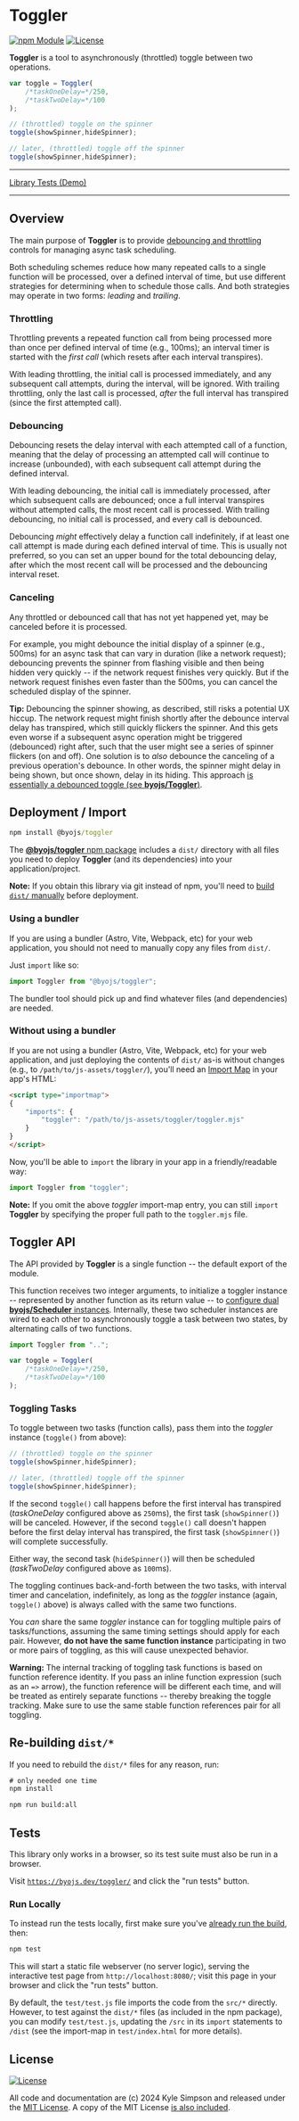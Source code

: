 # Toggler

[![npm Module](https://badge.fury.io/js/@byojs%2Ftoggler.svg)](https://www.npmjs.org/package/@byojs/toggler)
[![License](https://img.shields.io/badge/license-MIT-a1356a)](LICENSE.txt)

**Toggler** is a tool to asynchronously (throttled) toggle between two operations.

```js
var toggle = Toggler(
    /*taskOneDelay=*/250,
    /*taskTwoDelay=*/100
);

// (throttled) toggle on the spinner
toggle(showSpinner,hideSpinner);

// later, (throttled) toggle off the spinner
toggle(showSpinner,hideSpinner);
```

----

[Library Tests (Demo)](https://byojs.dev/toggler/)

----

## Overview

The main purpose of **Toggler** is to provide [debouncing and throttling](https://css-tricks.com/debouncing-throttling-explained-examples/) controls for managing async task scheduling.

Both scheduling schemes reduce how many repeated calls to a single function will be processed, over a defined interval of time, but use different strategies for determining when to schedule those calls. And both strategies may operate in two forms: *leading* and *trailing*.

### Throttling

Throttling prevents a repeated function call from being processed more than once per defined interval of time (e.g., 100ms); an interval timer is started with the *first call* (which resets after each interval transpires).

With leading throttling, the initial call is processed immediately, and any subsequent call attempts, during the interval, will be ignored. With trailing throttling, only the last call is processed, *after* the full interval has transpired (since the first attempted call).

### Debouncing

Debouncing resets the delay interval with each attempted call of a function, meaning that the delay of processing an attempted call will continue to increase (unbounded), with each subsequent call attempt during the defined interval.

With leading debouncing, the initial call is immediately processed, after which subsequent calls are debounced; once a full interval transpires without attempted calls, the most recent call is processed. With trailing debouncing, no initial call is processed, and every call is debounced.

Debouncing *might* effectively delay a function call indefinitely, if at least one call attempt is made during each defined interval of time. This is usually not preferred, so you can set an upper bound for the total debouncing delay, after which the most recent call will be processed and the debouncing interval reset.

### Canceling

Any throttled or debounced call that has not yet happened yet, may be canceled before it is processed.

For example, you might debounce the initial display of a spinner (e.g., 500ms) for an async task that can vary in duration (like a network request); debouncing prevents the spinner from flashing visible and then being hidden very quickly -- if the network request finishes very quickly. But if the network request finishes even faster than the 500ms, you can cancel the scheduled display of the spinner.

**Tip:** Debouncing the spinner showing, as described, still risks a potential UX hiccup. The network request might finish shortly after the debounce interval delay has transpired, which still quickly flickers the spinner. And this gets even worse if a subsequent async operation might be triggered (debounced) right after, such that the user might see a series of spinner flickers (on and off). One solution is to *also* debounce the canceling of a previous operation's debounce. In other words, the spinner might delay in being shown, but once shown, delay in its hiding. This approach [is essentially a debounced toggle (see **byojs/Toggler**)](https://github.com/byojs/toggler).

## Deployment / Import

```cmd
npm install @byojs/toggler
```

The [**@byojs/toggler** npm package](https://npmjs.com/package/@byojs/toggler) includes a `dist/` directory with all files you need to deploy **Toggler** (and its dependencies) into your application/project.

**Note:** If you obtain this library via git instead of npm, you'll need to [build `dist/` manually](#re-building-dist) before deployment.

### Using a bundler

If you are using a bundler (Astro, Vite, Webpack, etc) for your web application, you should not need to manually copy any files from `dist/`.

Just `import` like so:

```js
import Toggler from "@byojs/toggler";
```

The bundler tool should pick up and find whatever files (and dependencies) are needed.

### Without using a bundler

If you are not using a bundler (Astro, Vite, Webpack, etc) for your web application, and just deploying the contents of `dist/` as-is without changes (e.g., to `/path/to/js-assets/toggler/`), you'll need an [Import Map](https://developer.mozilla.org/en-US/docs/Web/HTML/Element/script/type/importmap) in your app's HTML:

```html
<script type="importmap">
{
    "imports": {
        "toggler": "/path/to/js-assets/toggler/toggler.mjs"
    }
}
</script>
```

Now, you'll be able to `import` the library in your app in a friendly/readable way:

```js
import Toggler from "toggler";
```

**Note:** If you omit the above *toggler* import-map entry, you can still `import` **Toggler** by specifying the proper full path to the `toggler.mjs` file.

## Toggler API

The API provided by **Toggler** is a single function -- the default export of the module.

This function receives two integer arguments, to initialize a toggler instance -- represented by another function as its return value -- to [configure dual **byojs/Scheduler** instances](https://github.com/byojs/scheduler?tab=readme-ov-file#scheduler-api). Internally, these two scheduler instances are wired to each other to asynchronously toggle a task between two states, by alternating calls of two functions.

```js
import Toggler from "..";

var toggle = Toggler(
    /*taskOneDelay=*/250,
    /*taskTwoDelay=*/100
);
```

### Toggling Tasks

To toggle between two tasks (function calls), pass them into the *toggler* instance (`toggle()` from above):

```js
// (throttled) toggle on the spinner
toggle(showSpinner,hideSpinner);

// later, (throttled) toggle off the spinner
toggle(showSpinner,hideSpinner);
```

If the second `toggle()` call happens before the first interval has transpired (*taskOneDelay* configured above as `250`ms), the first task (`showSpinner()`) will be canceled. However, if the second `toggle()` call doesn't happen before the first delay interval has transpired, the first task (`showSpinner()`) will complete successfully.

Either way, the second task (`hideSpinner()`) will then be scheduled (*taskTwoDelay* configured above as `100`ms).

The toggling continues back-and-forth between the two tasks, with interval timer and cancelation, indefinitely, as long as the *toggler* instance (again, `toggle()` above) is always called with the same two functions.

You *can* share the same *toggler* instance can for toggling multiple pairs of tasks/functions, assuming the same timing settings should apply for each pair. However, **do not have the same function instance** participating in two or more pairs of toggling, as this will cause unexpected behavior.

**Warning:** The internal tracking of toggling task functions is based on function reference identity. If you pass an inline function expression (such as an `=>` arrow), the function reference will be different each time, and will be treated as entirely separate functions -- thereby breaking the toggle tracking. Make sure to use the same stable function references pair for all toggling.

## Re-building `dist/*`

If you need to rebuild the `dist/*` files for any reason, run:

```cmd
# only needed one time
npm install

npm run build:all
```

## Tests

This library only works in a browser, so its test suite must also be run in a browser.

Visit [`https://byojs.dev/toggler/`](https://byojs.dev/toggler/) and click the "run tests" button.

### Run Locally

To instead run the tests locally, first make sure you've [already run the build](#re-building-dist), then:

```cmd
npm test
```

This will start a static file webserver (no server logic), serving the interactive test page from `http://localhost:8080/`; visit this page in your browser and click the "run tests" button.

By default, the `test/test.js` file imports the code from the `src/*` directly. However, to test against the `dist/*` files (as included in the npm package), you can modify `test/test.js`, updating the `/src` in its `import` statements to `/dist` (see the import-map in `test/index.html` for more details).

## License

[![License](https://img.shields.io/badge/license-MIT-a1356a)](LICENSE.txt)

All code and documentation are (c) 2024 Kyle Simpson and released under the [MIT License](http://getify.mit-license.org/). A copy of the MIT License [is also included](LICENSE.txt).
